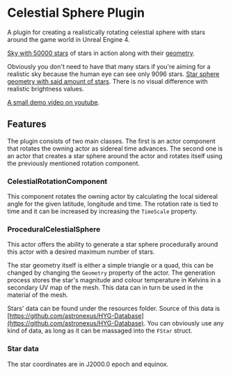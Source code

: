 # Celestial Sphere Plugin

A plugin for creating a realistically rotating celestial sphere with stars around the game world in Unreal Engine 4.

[Sky with 50000 stars](https://i.imgur.com/tHCJbjt.png) of stars in action along with their 
[geometry](https://i.imgur.com/Jyl6reP.png).

Obviously you don't need to have that many stars if you're aiming 
for a realistic sky because the human eye can see only 9096 stars. [Star sphere geometry with said amount of stars](https://i.imgur.com/bJ2KuHb.png).
There is no visual difference with realistic brightness values.

[A small demo video on youtube](https://www.youtube.com/watch?v=coOf1ppWQe8).

## Features

The plugin consists of two main classes. The first is an actor component that rotates the owning actor as sidereal time advances.
The second one is an actor that creates a star sphere around the actor and rotates itself using the previously mentioned rotation component.

### CelestialRotationComponent

This component rotates the owning actor by calculating the local sidereal angle for the given latitude, longitude and time.
The rotation rate is tied to time and it can be increased by increasing the `TimeScale` property.

### ProceduralCelestialSphere

This actor offers the ability to generate a star sphere procedurally around this actor with a desired maximum number of stars.

The star geometry itself is either a simple triangle or a quad, this can be changed by changing the `Geometry` property of the actor.
The generation process stores the star's magnitude and colour temperature in Kelvins in a secondary UV map of the mesh. This data
can in turn be used in the material of the mesh.

Stars' data can be found under the resources folder.
Source of this data is [https://github.com/astronexus/HYG-Database](https://github.com/astronexus/HYG-Database).
You can obviously use any kind of data, as long as it can be massaged into the `FStar` struct.

### Star data

The star coordinates are in J2000.0 epoch and equinox. 
